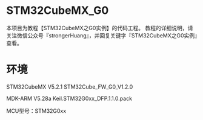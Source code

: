 # STM32CubeMX_G0
本项目为教程【STM32CubeMX之G0实例】的代码工程。
教程的详细说明，请关注微信公众号『strongerHuang』，并回复关键字『STM32CubeMX之G0实例』查看。

# 环境
STM32CubeMX V5.2.1
STM32Cube_FW_G0_V1.2.0

MDK-ARM V5.28a
Keil.STM32G0xx_DFP.1.1.0.pack

MCU型号：STM32G0xx